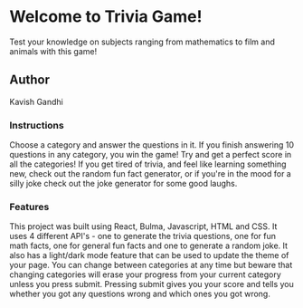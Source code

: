 # Welcome to Trivia Game!

Test your knowledge on subjects ranging from mathematics to film and animals with this game!

## Author
Kavish Gandhi

### Instructions
Choose a category and answer the questions in it. 
If you finish answering 10 questions in any category, you win the game! 
Try and get a perfect score in all the categories! If you get tired of trivia, 
and feel like learning something new, check out the random fun fact generator, or if you're 
in the mood for a silly joke check out the joke generator for some good laughs.

### Features
This project was built using React, Bulma, Javascript, HTML and CSS. It uses 4 different 
API's - one to generate the trivia questions, one for fun math facts, one for general fun facts and one to generate a random joke. 
It also has a light/dark mode feature that can be used to update the theme of your page.
You can change between categories at any time but beware that changing categories will erase your progress from your current
category unless you press submit. Pressing submit gives you your score and tells you whether you got any questions wrong and which ones 
you got wrong. 

